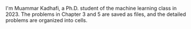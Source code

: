 I'm Muammar Kadhafi, a Ph.D. student of the machine learning class in 2023. The problems in Chapter 3 and 5 are saved as files, and the detailed problems are organized into cells.
